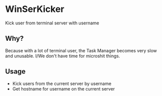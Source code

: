 # WinSerKicker
Kick user from terminal server with username

## Why?
Because with a lot of terminal user, the Task Manager becomes very slow and unusable. I/We don't have time for microshit things.

## Usage
- Kick users from the current server by username
- Get hostname for username on the current server
